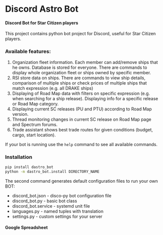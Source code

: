 # Discord Astro Bot

#### Discord Bot for Star Citizen players

This project contains python bot project for Discord, useful for Star Citizen players.

### Available features:
 1. Organization fleet information. Each member can add/remove ships that he owns. 
 Database is stored for everyone. There are commands to display whole organization fleet or 
 ships owned by specific member.
 1. RSI store data on ships. There are commands to view ship details, comparison of multiple ships or check 
 prices of multiple ships that match expression (e.g. all DRAKE ships)
 1. Displaying of Road Map data with filters on specific expression (e.g. when searching for a ship release). 
 Displaying info for a specific release or Road Map category.
 1. Displaying current SC releases (PU and PTU) according to Road Map version.
 1. Thread monitoring changes in current SC release on Road Map page and Spectrum forums.
 1. Trade assistant shows best trade routes for given conditions (budget, cargo, start location).
 
 If your bot is running use the `help` command to see all available commands. 

### Installation

```bash
pip install dastro_bot
python -m dastro_bot.install DIRECTORY_NAME
```
The second command generates default configuration files to run your own BOT:
* discord_bot.json - disco-py bot configuration file
* discord_bot.py - basic bot class
* discord_bot.service - systemd unit file
* languages.py - named tuples with translation 
* settings.py - custom settings for your server

#### Google Spreadsheet

